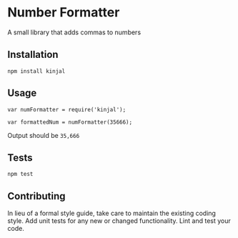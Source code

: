 Number Formatter
=========

A small library that adds commas to numbers

## Installation

  `npm install kinjal`

## Usage

    var numFormatter = require('kinjal');

    var formattedNum = numFormatter(35666);
  
  
  Output should be `35,666`


## Tests

  `npm test`

## Contributing

In lieu of a formal style guide, take care to maintain the existing coding style. Add unit tests for any new or changed functionality. Lint and test your code.